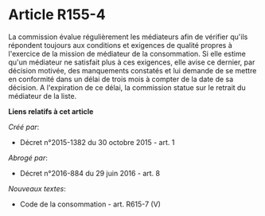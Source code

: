 # Article R155-4

La commission évalue régulièrement les médiateurs afin de vérifier qu'ils répondent toujours aux conditions et exigences de
qualité propres à l'exercice de la mission de médiateur de la consommation. Si elle estime qu'un médiateur ne satisfait plus
à ces exigences, elle avise ce dernier, par décision motivée, des manquements constatés et lui demande de se mettre en
conformité dans un délai de trois mois à compter de la date de sa décision. A l'expiration de ce délai, la commission statue
sur le retrait du médiateur de la liste.

**Liens relatifs à cet article**

_Créé par_:

  - Décret n°2015-1382 du 30 octobre 2015 - art. 1

_Abrogé par_:

  - Décret n°2016-884 du 29 juin 2016 - art. 8

_Nouveaux textes_:

  - Code de la consommation - art. R615-7 (V)
